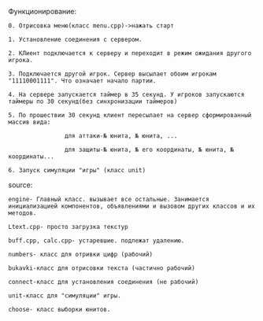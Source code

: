 Функционирование:

    0. Отрисовка меню(класс menu.cpp)->нажать старт
	
    1. Установление соединения с сервером.
	
    2. КЛиент подключается к серверу и переходит в режим ожидания другого игрока.
	
    3. Подключается другой игрок. Сервер высылает обоим игрокам "11110001111". Что означает начало партии.
	
    4. На сервере запускается таймер в 35 секунд. У игроков запускаются таймеры по 30 секунд(без синхронизации таймеров)
	
    5. По прошествии 30 секунд клиент пересылает на сервер сформированный массив вида:
	
                    для аттаки-№ юнита, № юнита, ...
					
                    для защиты-№ юнита, № его координаты, № юнита, № координаты...
					
    6. Запуск симуляции "игры" (класс unit)
	

source:

    engine- Главный класс. вызывает все остальные. Занимается инициализацией компонентов, объявлениями и вызовом других классов и их методов.
	
    Ltext.cpp- просто загрузка текстур
	
    buff.cpp, calc.cpp- устаревшие. подлежат удалению.
	
    numbers- класс для отривки цифр (рабочий)
	
    bukavki-класс для отрисовки текста (частично рабочий)
	
    connect-класс для установления соединения (не рабочий)
	
    unit-класс для "симуляции" игры.
	
    choose- класс выборки юнитов.
